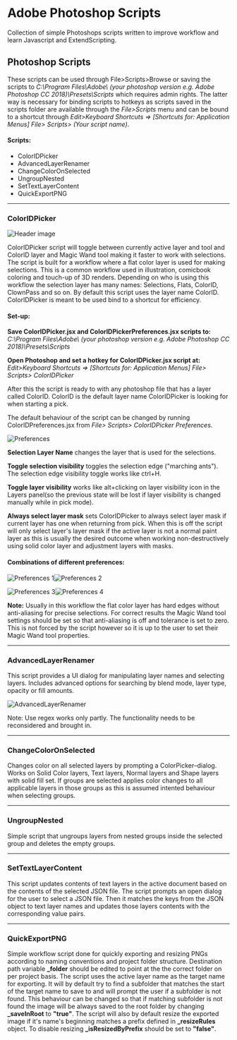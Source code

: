 # Adobe Photoshop Scripts

Collection of simple Photoshops scripts written to improve workflow and learn Javascript and ExtendScripting.

## Photoshop Scripts

These scripts can be used through File>Scripts>Browse or saving the scripts to *C:\Program Files\Adobe\ (your photoshop version e.g. Adobe Photoshop CC 2018)\Presets\Scripts* which requires admin rights.
The latter way is necessary for binding scripts to hotkeys as scripts saved in the scripts folder are available through the *File>Scripts* menu and can be bound to a shortcut through *Edit>Keyboard Shortcuts => [Shortcuts for: Application Menus] File> Scripts> (Your script name)*.

#### Scripts:
* ColorIDPicker
* AdvancedLayerRenamer
* ChangeColorOnSelected
* UngroupNested
* SetTextLayerContent
* QuickExportPNG

---

### ColorIDPicker

![Header image](https://github.com/korintic/AdobePhotoshopScripts/blob/master/Images/ColorIDPicker.png "Header image")


ColorIDPicker script will toggle between currently active layer and tool and ColorID layer and Magic Wand tool making it faster to work with selections.
The script is built for a workflow where a flat color layer is used for making selections.
This is a common workflow used in illustration, comicbook coloring and touch-up of 3D renders.
Depending on who is using this workflow the selection layer has many names: Selections, Flats, ColorID, ClownPass and so on.
By default this script uses the layer name ColorID.
ColorIDPicker is meant to be used bind to a shortcut for efficiency.

#### Set-up:
**Save ColorIDPicker.jsx and ColorIDPickerPreferences.jsx scripts to:**  
*C:\Program Files\Adobe\ (your photoshop version e.g. Adobe Photoshop CC 2018)\Presets\Scripts*

**Open Photoshop and set a hotkey for ColorIDPicker.jsx script at:**  
*Edit>Keyboard Shortcuts => [Shortcuts for: Application Menus] File> Scripts> ColorIDPicker*

After this the script is ready to with any photoshop file that has a layer called ColorID.
ColorID is the default layer name ColorIDPicker is looking for when starting a pick.

The default behaviour of the script can be changed by running ColorIDPreferences.jsx from *File> Scripts> ColorIDPicker Preferences*.

![Preferences](https://github.com/korintic/AdobePhotoshopScripts/blob/master/Images/ColorIDPickerPreferences.png "Preferences")

**Selection Layer Name** changes the layer that is used for the selections.

**Toggle selection visibility** toggles the selection edge ("marching ants").
The selection edge visibility toggle works like ctrl+H.

**Toggle layer visibility** works like alt+clicking on layer visibility icon in the Layers panel(so the previous state will be lost if layer visibility is changed manually while in pick mode).

**Always select layer mask** sets ColorIDPicker to always select layer mask if current layer has one when returning from pick.
When this is off the script will only select layer's layer mask if the active layer is not a normal paint layer as this is usually the desired outcome when working non-destructively using solid color layer and adjustment layers with masks.

#### Combinations of different preferences:

![Preferences 1](https://github.com/korintic/AdobePhotoshopScripts/blob/master/Images/ColorIDPickerPreferences1.gif "Preferences 1")![Preferences 2](https://github.com/korintic/AdobePhotoshopScripts/blob/master/Images/ColorIDPickerPreferences2.gif "Preferences 2")

![Preferences 3](https://github.com/korintic/AdobePhotoshopScripts/blob/master/Images/ColorIDPickerPreferences3.gif "Preferences 3")![Preferences 4](https://github.com/korintic/AdobePhotoshopScripts/blob/master/Images/ColorIDPickerPreferences4.gif "Preferences 4")

**Note:**
Usually in this workflow the flat color layer has hard edges without anti-aliasing for precise selections. 
For correct results the Magic Wand tool settings should be set so that anti-aliasing is off and tolerance is set to zero.
This is not forced by the script however so it is up to the user to set their Magic Wand tool properties.

---

### AdvancedLayerRenamer

This script provides a UI dialog for manipulating layer names and selecting layers. Includes advanced options for searching by blend mode, layer type, opacity or fill amounts.

![AdvancedLayerRenamer](https://github.com/korintic/AdobePhotoshopScripts/blob/master/Images/AdvancedLayerRenamer.png "AdvancedLayerRenamer")

Note: Use regex works only partly. The functionality needs to be reconsidered and brought in.

---

### ChangeColorOnSelected

Changes color on all selected layers by prompting a ColorPicker–dialog. Works on Solid Color layers, Text layers, Normal layers and Shape layers with solid fill set.
If groups are selected applies color changes to all applicable layers in those groups as this is assumed intented behaviour when selecting groups.

---

### UngroupNested

Simple script that ungroups layers from nested groups inside the selected group and deletes the empty groups.

---

### SetTextLayerContent

This script updates contents of text layers in the active document based on the contents of the selected JSON file. The script prompts an open dialog for the user to select a JSON file. Then it matches the keys from the JSON object to text layer names and updates those layers contents with the corresponding value pairs.

---

### QuickExportPNG

Simple workflow script done for quickly exporting and resizing PNGs according to naming conventions and project folder structure.
Destination path variable **_folder** should be edited to point at the the correct folder on per project basis.
The script uses the active layer name as the target name for exporting. It will by default try to find a subfolder that matches the start of the target name to save to and will prompt the user if a subfolder is not found. This behaviour can be changed so that if matching subfolder is not found the image will be always saved to the root folder by changing **_saveInRoot** to **"true"**. The script will also by default resize the exported image if it's name's beginning matches a prefix defined in **_resizeRules** object. To disable resizing **_isResizedByPrefix** should be set to **"false"**.

